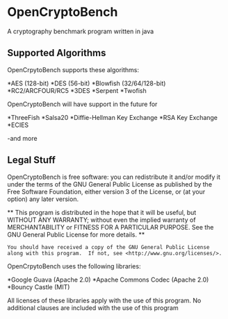 # OpenCryptoBench
A cryptography benchmark program written in java

## Supported Algorithms
OpenCrpytoBench supports these algorithms:

  *AES (128-bit)
  *DES (56-bit)
  *Blowfish (32/64/128-bit)
  *RC2/ARCFOUR/RC5
  *3DES
  *Serpent
  *Twofish

OpenCryptoBench will have support in the future for

  *ThreeFish
  *Salsa20
  *Diffie-Hellman Key Exchange
  *RSA Key Exchange
  *ECIES
  
  -and more

## Legal Stuff
OpenCryptoBench is free software: you can redistribute it and/or modify
    it under the terms of the GNU General Public License as published by
    the Free Software Foundation, either version 3 of the License, or
    (at your option) any later version.

**    This program is distributed in the hope that it will be useful,
    but WITHOUT ANY WARRANTY; without even the implied warranty of
    MERCHANTABILITY or FITNESS FOR A PARTICULAR PURPOSE.  See the
    GNU General Public License for more details. **

    You should have received a copy of the GNU General Public License
    along with this program.  If not, see <http://www.gnu.org/licenses/>.

OpenCrpytoBench uses the following libraries:

  *Google Guava (Apache 2.0)
  *Apache Commons Codec (Apache 2.0)
  *Bouncy Castle (MIT)
  
All licenses of these libraries apply with the use of this program. No additional clauses are included with the use of this program
